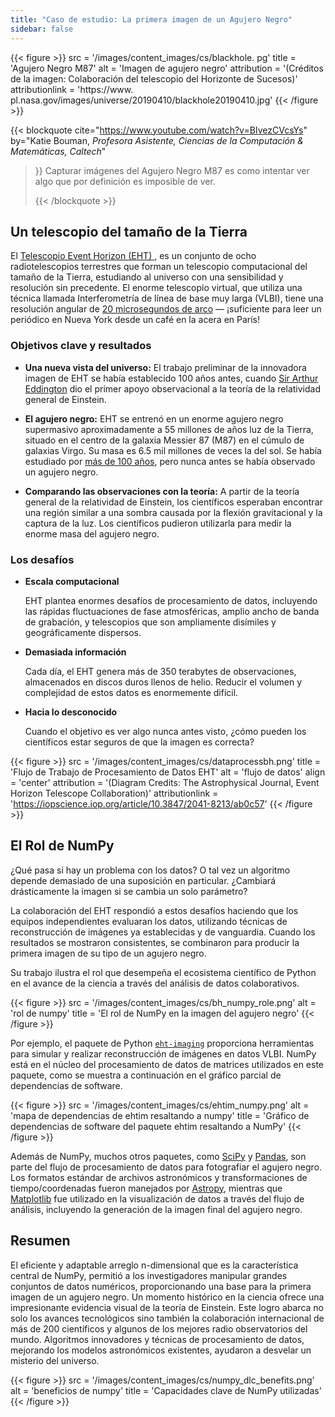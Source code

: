 ```yaml
---
title: "Caso de estudio: La primera imagen de un Agujero Negro"
sidebar: false
---
```


{{< figure >}}
src = '/images/content_images/cs/blackhole. pg' title = 'Agujero Negro M87' alt = 'Imagen de agujero negro' attribution = '(Créditos de la imagen: Colaboración del telescopio del Horizonte de Sucesos)' attributionlink = 'https://www. pl.nasa.gov/images/universe/20190410/blackhole20190410.jpg'
{{< /figure >}}

{{< blockquote cite="https://www.youtube.com/watch?v=BIvezCVcsYs" by="Katie Bouman, *Profesora Asistente, Ciencias de la Computación & Matemáticas, Caltech*"
> }} Capturar imágenes del Agujero Negro M87 es como intentar ver algo que por definición es imposible de ver. 
> 
> {{< /blockquote >}}

## Un telescopio del tamaño de la Tierra

El [ Telescopio Event Horizon (EHT) ](https://eventhorizontelescope.org), es un conjunto de ocho radiotelescopios terrestres que forman un telescopio computacional del tamaño de la Tierra, estudiando al universo con una sensibilidad y resolución sin precedente.  El enorme telescopio virtual, que utiliza una técnica llamada Interferometría de línea de base muy larga (VLBI), tiene una resolución angular de [20 microsegundos de arco][resolution] — ¡suficiente para leer un periódico en Nueva York desde un café en la acera en París!

### Objetivos clave y resultados

* **Una nueva vista del universo:** El trabajo preliminar de la innovadora imagen de EHT se había establecido 100 años antes, cuando [Sir Arthur Eddington][eddington] dio el primer apoyo observacional a la teoría de la relatividad general de Einstein.

* **El agujero negro:** EHT se entrenó en un enorme agujero negro supermasivo aproximadamente a 55 millones de años luz de la Tierra, situado en el centro de la galaxia Messier 87 (M87) en el cúmulo de galaxias Virgo. Su masa es 6.5 mil millones de veces la del sol. Se había estudiado por [más de 100 años](https://www.jpl.nasa.gov/news/news.php?feature=7385), pero nunca antes se había observado un agujero negro.

* **Comparando las observaciones con la teoría:** A partir de la teoría general de la relatividad de Einstein, los científicos esperaban encontrar una región similar a una sombra causada por la flexión gravitacional y la captura de la luz. Los científicos pudieron utilizarla para medir la enorme masa del agujero negro.

### Los desafíos

* **Escala computacional**

    EHT plantea enormes desafíos de procesamiento de datos, incluyendo las rápidas fluctuaciones de fase atmosféricas, amplio ancho de banda de grabación, y telescopios que son ampliamente disímiles y geográficamente dispersos.

* **Demasiada información**

    Cada día, el EHT genera más de 350 terabytes de observaciones, almacenados en discos duros llenos de helio. Reducir el volumen y complejidad de estos datos es enormemente difícil.

* **Hacia lo desconocido**

    Cuando el objetivo es ver algo nunca antes visto, ¿cómo pueden los científicos estar seguros de que la imagen es correcta?

{{< figure >}}
src = '/images/content_images/cs/dataprocessbh.png' title = 'Flujo de Trabajo de Procesamiento de Datos EHT' alt = 'flujo de datos' align = 'center' attribution = '(Diagram Credits: The Astrophysical Journal, Event Horizon Telescope Collaboration)' attributionlink = 'https://iopscience.iop.org/article/10.3847/2041-8213/ab0c57'
{{< /figure >}}

## El Rol de NumPy

¿Qué pasa si hay un problema con los datos? O tal vez un algoritmo depende demasiado de una suposición en particular. ¿Cambiará drásticamente la imagen si se cambia un solo parámetro?

La colaboración del EHT respondió a estos desafíos haciendo que los equipos independientes evaluaran los datos, utilizando técnicas de reconstrucción de imágenes ya establecidas y de vanguardia. Cuando los resultados se mostraron consistentes, se combinaron para producir la primera imagen de su tipo de un agujero negro.

Su trabajo ilustra el rol que desempeña el ecosistema científico de Python en el avance de la ciencia a través del análisis de datos colaborativos.

{{< figure >}}
src = '/images/content_images/cs/bh_numpy_role.png' alt = 'rol de numpy' title = 'El rol de NumPy en la imagen del agujero negro'
{{< /figure >}}

Por ejemplo, el paquete de Python [`eht-imaging`][ehtim] proporciona herramientas para simular y realizar reconstrucción de imágenes en datos VLBI. NumPy está en el núcleo del procesamiento de datos de matrices utilizados en este paquete, como se muestra a continuación en el gráfico parcial de dependencias de software.

{{< figure >}}
src = '/images/content_images/cs/ehtim_numpy.png' alt = 'mapa de dependencias de ehtim resaltando a numpy' title = 'Gráfico de dependencias de software del paquete ehtim resaltando a NumPy'
{{< /figure >}}

Además de NumPy, muchos otros paquetes, como [SciPy](https://scipy.org) y [Pandas](https://pandas.pydata.org), son parte del flujo de procesamiento de datos para fotografiar el agujero negro. Los formatos estándar de archivos astronómicos y transformaciones de tiempo/coordenadas fueron manejados por [Astropy][astropy], mientras que [Matplotlib][mpl] fue utilizado en la visualización de datos a través del flujo de análisis, incluyendo la generación de la imagen final del agujero negro.

## Resumen

El eficiente y adaptable arreglo n-dimensional que es la característica central de NumPy, permitió a los investigadores manipular grandes conjuntos de datos numéricos, proporcionando una base para la primera imagen de un agujero negro. Un momento histórico en la ciencia ofrece una impresionante evidencia visual de la teoría de Einstein. Este logro abarca no solo los avances tecnológicos sino también la colaboración internacional de más de 200 científicos y algunos de los mejores radio observatorios del mundo.  Algoritmos innovadores y técnicas de procesamiento de datos, mejorando los modelos astronómicos existentes, ayudaron a desvelar un misterio del universo.

{{< figure >}}
src = '/images/content_images/cs/numpy_dlc_benefits.png' alt = 'beneficios de numpy' title = 'Capacidades clave de NumPy utilizadas'
{{< /figure >}}

[resolution]: https://eventhorizontelescope.org/press-release-april-10-2019-astronomers-capture-first-image-black-hole

[eddington]: https://en.wikipedia.org/wiki/Eddington_experiment

[ehtim]: https://github.com/achael/eht-imaging

[astropy]: https://www.astropy.org/
[mpl]: https://matplotlib.org/
